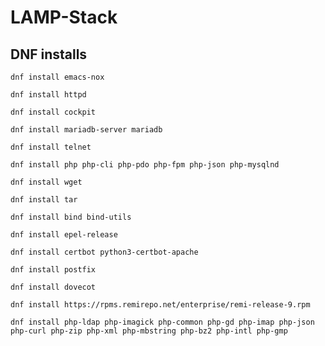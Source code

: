 # LAMP-Stack
## DNF installs
```
dnf install emacs-nox
```
```
dnf install httpd
```
```
dnf install cockpit
```
```
dnf install mariadb-server mariadb
```
```
dnf install telnet
```
```
dnf install php php-cli php-pdo php-fpm php-json php-mysqlnd
```
```
dnf install wget
```
```
dnf install tar
```
```
dnf install bind bind-utils
```
```
dnf install epel-release
```
```
dnf install certbot python3-certbot-apache
```
```
dnf install postfix
```
```
dnf install dovecot
```
```
dnf install https://rpms.remirepo.net/enterprise/remi-release-9.rpm
```
```
dnf install php-ldap php-imagick php-common php-gd php-imap php-json php-curl php-zip php-xml php-mbstring php-bz2 php-intl php-gmp
```

##
